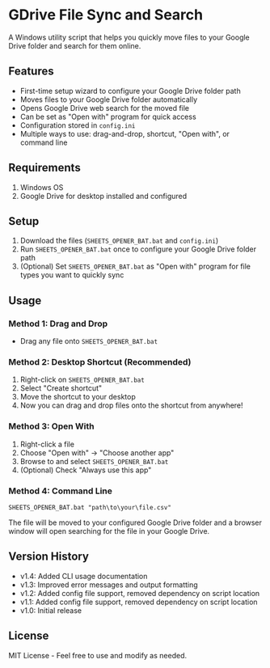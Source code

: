 # GDrive File Sync and Search

A Windows utility script that helps you quickly move files to your Google Drive folder and search for them online.

## Features

- First-time setup wizard to configure your Google Drive folder path
- Moves files to your Google Drive folder automatically
- Opens Google Drive web search for the moved file
- Can be set as "Open with" program for quick access
- Configuration stored in `config.ini`
- Multiple ways to use: drag-and-drop, shortcut, "Open with", or command line

## Requirements

1. Windows OS
2. Google Drive for desktop installed and configured

## Setup

1. Download the files (`SHEETS_OPENER_BAT.bat` and `config.ini`)
2. Run `SHEETS_OPENER_BAT.bat` once to configure your Google Drive folder path
3. (Optional) Set `SHEETS_OPENER_BAT.bat` as "Open with" program for file types you want to quickly sync

## Usage

### Method 1: Drag and Drop
- Drag any file onto `SHEETS_OPENER_BAT.bat`

### Method 2: Desktop Shortcut (Recommended)
1. Right-click on `SHEETS_OPENER_BAT.bat`
2. Select "Create shortcut"
3. Move the shortcut to your desktop
4. Now you can drag and drop files onto the shortcut from anywhere!

### Method 3: Open With
1. Right-click a file
2. Choose "Open with" → "Choose another app"
3. Browse to and select `SHEETS_OPENER_BAT.bat`
4. (Optional) Check "Always use this app"

### Method 4: Command Line
```batch
SHEETS_OPENER_BAT.bat "path\to\your\file.csv"
```

The file will be moved to your configured Google Drive folder and a browser window will open searching for the file in your Google Drive.

## Version History

- v1.4: Added CLI usage documentation
- v1.3: Improved error messages and output formatting
- v1.2: Added config file support, removed dependency on script location
- v1.1: Added config file support, removed dependency on script location
- v1.0: Initial release

## License

MIT License - Feel free to use and modify as needed. 